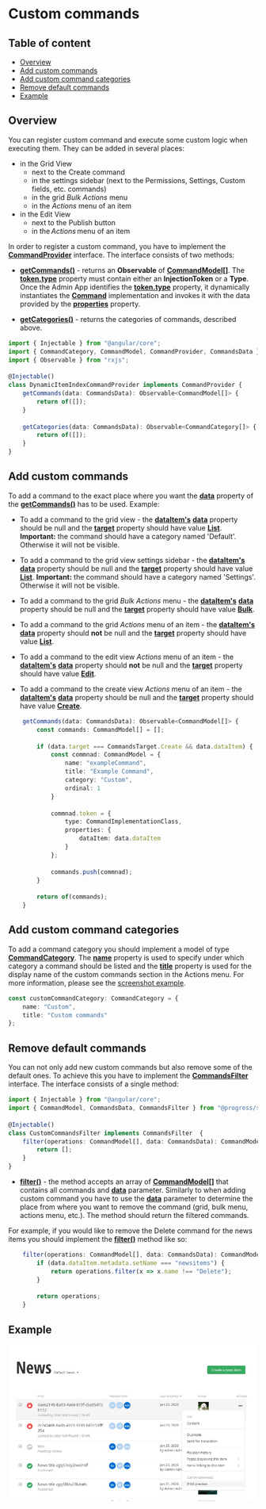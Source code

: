# Custom commands

## Table of content

* [Overview](#overview)
* [Add custom commands](#add-custom-commands)
* [Add custom command categories](#add-custom-command-categories)
* [Remove default commands](#remove-default-commands)
* [Example](#example)

## Overview

You can register custom command and execute some custom logic when executing them. They can be added in several places:
* in the Grid View
   * next to the Create command
   * in the settings sidebar (next to the Permissions, Settings, Custom fields, etc. commands)
   * in the grid *Bulk Actions* menu
   * in the *Actions* menu of an item
* in the Edit View
   * next to the Publish button
   * in the *Actions* menu of an item


In order to register a custom command, you have to implement the [**CommandProvider**](http://admin-app-extensions-docs.sitefinity.site/interfaces/commandprovider.html) interface. The interface consists of two methods:

* [**getCommands()**](http://admin-app-extensions-docs.sitefinity.site/interfaces/commandprovider.html#getcommands) - returns an **Observable** of [**CommandModel[]**](http://admin-app-extensions-docs.sitefinity.site/interfaces/commandmodel.html). The [**token.type**](http://admin-app-extensions-docs.sitefinity.site/interfaces/tokendata.html#type) property must contain either an **InjectionToken** or a **Type**. Once the Admin App identifies the [**token.type**](http://admin-app-extensions-docs.sitefinity.site/interfaces/tokendata.html#type) property, it dynamically instantiates the [**Command**](http://admin-app-extensions-docs.sitefinity.site/interfaces/command.html) implementation and invokes it with the data provided by the [**properties**](http://admin-app-extensions-docs.sitefinity.site/interfaces/tokendata.html#properties) property.

* [**getCategories()**](http://admin-app-extensions-docs.sitefinity.site/interfaces/commandprovider.html#getcategories) - returns the categories of commands, described above.

```typescript
import { Injectable } from "@angular/core";
import { CommandCategory, CommandModel, CommandProvider, CommandsData } from "@progress/sitefinity-adminapp-sdk/app/api/v1";
import { Observable } from "rxjs";

@Injectable()
class DynamicItemIndexCommandProvider implements CommandProvider {
    getCommands(data: CommandsData): Observable<CommandModel[]> {
        return of([]);
    }

    getCategories(data: CommandsData): Observable<CommandCategory[]> {
        return of([]);
    }
}
```

## Add custom commands

To add a command to the exact place where you want the [**data**](http://admin-app-extensions-docs.sitefinity.site/interfaces/commandsdata.html) property of the [**getCommands()**](http://admin-app-extensions-docs.sitefinity.site/interfaces/commandprovider.html#getcommands) has to be used. Example:

* To add a command to the grid view - the [**dataItem's**](http://admin-app-extensions-docs.sitefinity.site/interfaces/commandsdata.html#dataitem) [**data**](http://admin-app-extensions-docs.sitefinity.site/interfaces/dataitem.html#data) property should be null and the [**target**](http://admin-app-extensions-docs.sitefinity.site/interfaces/commandsdata.html#target) property should have value [**List**](http://admin-app-extensions-docs.sitefinity.site/enums/commandstarget.html#list). **Important:** the command should have a category named 'Default'. Otherwise it will not be visible.

* To add a command to the grid view settings sidebar - the [**dataItem's**](http://admin-app-extensions-docs.sitefinity.site/interfaces/commandsdata.html#dataitem) [**data**](http://admin-app-extensions-docs.sitefinity.site/interfaces/dataitem.html#data) property should be null and the [**target**](http://admin-app-extensions-docs.sitefinity.site/interfaces/commandsdata.html#target) property should have value [**List**](http://admin-app-extensions-docs.sitefinity.site/enums/commandstarget.html#list). **Important:** the command should have a category named 'Settings'. Otherwise it will not be visible.

* To add a command to the grid *Bulk Actions* menu - the [**dataItem's**](http://admin-app-extensions-docs.sitefinity.site/interfaces/commandsdata.html#dataitem) [**data**](http://admin-app-extensions-docs.sitefinity.site/interfaces/dataitem.html#data) property should be null and the [**target**](http://admin-app-extensions-docs.sitefinity.site/interfaces/commandsdata.html#target) property should have value [**Bulk**](http://admin-app-extensions-docs.sitefinity.site/enums/commandstarget.html#bulk).

* To add a command to the grid *Actions* menu of an item - the [**dataItem's**](http://admin-app-extensions-docs.sitefinity.site/interfaces/commandsdata.html#dataitem) [**data**](http://admin-app-extensions-docs.sitefinity.site/interfaces/dataitem.html#data) property should **not** be null and the [**target**](http://admin-app-extensions-docs.sitefinity.site/interfaces/commandsdata.html#target) property should have value [**List**](http://admin-app-extensions-docs.sitefinity.site/enums/commandstarget.html#list).


* To add a command to the edit view *Actions* menu of an item - the [**dataItem's**](http://admin-app-extensions-docs.sitefinity.site/interfaces/commandsdata.html#dataitem) [**data**](http://admin-app-extensions-docs.sitefinity.site/interfaces/dataitem.html#data) property should **not** be null and the [**target**](http://admin-app-extensions-docs.sitefinity.site/interfaces/commandsdata.html#target) property should have value [**Edit**](http://admin-app-extensions-docs.sitefinity.site/enums/commandstarget.html#edit).


* To add a command to the create view *Actions* menu of an item - the [**dataItem's**](http://admin-app-extensions-docs.sitefinity.site/interfaces/commandsdata.html#dataitem) [**data**](http://admin-app-extensions-docs.sitefinity.site/interfaces/dataitem.html#data) property should be null and the [**target**](http://admin-app-extensions-docs.sitefinity.site/interfaces/commandsdata.html#target) property should have value [**Create**](http://admin-app-extensions-docs.sitefinity.site/enums/commandstarget.html#create).

```typescript
    getCommands(data: CommandsData): Observable<CommandModel[]> {
        const commands: CommandModel[] = [];

        if (data.target === CommandsTarget.Create && data.dataItem) {
            const commnad: CommandModel = {
                name: "exampleCommand",
                title: "Example Command",
                category: "Custom",
                ordinal: 1
            }

            commnad.token = {
                type: CommandImplementationClass,
                properties: {
                    dataItem: data.dataItem
                }
            };

            commands.push(commnad);
        }

        return of(commands);
    }
```

## Add custom command categories

To add a command category you should implement a model of type [**CommandCategory**](http://admin-app-extensions-docs.sitefinity.site/interfaces/commandcategory.html). The [**name**](http://admin-app-extensions-docs.sitefinity.site/interfaces/commandcategory.html#name) property is used to specify under which category a command should be listed and the [**title**](http://admin-app-extensions-docs.sitefinity.site/interfaces/commandcategory.html#title) property is used for the display name of the custom commands section in the Actions menu. For more information, please see the [screenshot example](#example).

```typescript
const customCommandCategory: CommandCategory = {
    name: "Custom",
    title: "Custom commands"
};
```

## Remove default commands

You can not only add new custom commands but also remove some of the default ones. To achieve this you have to implement the [**CommandsFilter**](http://admin-app-extensions-docs.sitefinity.site/interfaces/commandsfilter.html) interface. The interface consists of a single method:

```typescript
import { Injectable } from "@angular/core";
import { CommandModel, CommandsData, CommandsFilter } from "@progress/sitefinity-adminapp-sdk/app/api/v1";

@Injectable()
class CustomCommandsFilter implements CommandsFilter  {
    filter(operations: CommandModel[], data: CommandsData): CommandModel[] {
        return [];
    }
}
```

* [**filter()**](http://admin-app-extensions-docs.sitefinity.site/interfaces/commandsfilter.html#filter) - the method accepts an array of [**CommandModel[]**](http://admin-app-extensions-docs.sitefinity.site/interfaces/commandmodel.html) that contains all commands and [**data**](http://admin-app-extensions-docs.sitefinity.site/interfaces/commandsdata.html) parameter. Similarly to when adding custom command you have to use the [**data**](http://admin-app-extensions-docs.sitefinity.site/interfaces/commandsdata.html) parameter to determine the place from where you want to remove the command (grid, bulk menu, actions menu, etc.). The method should return the filtered commands.

For example, if you would like to remove the Delete command for the news items you should implement the [**filter()**](http://admin-app-extensions-docs.sitefinity.site/interfaces/commandsfilter.html#filter) method like so:
```typescript
    filter(operations: CommandModel[], data: CommandsData): CommandModel[] {
        if (data.dataItem.metadata.setName === "newsitems") {
            return operations.filter(x => x.name !== "Delete");
        }

        return operations;
    }
```

## Example

![Print preview](./../../assets/print-preview.JPG)
